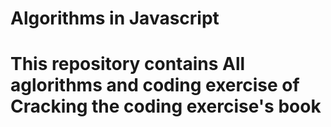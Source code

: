 # Algorithms in Javascript
# This repository contains All aglorithms and coding exercise of Cracking the coding exercise's book
